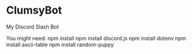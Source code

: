# ClumsyBot
My Discord Slash Bot

You might need:
npm install
npm install discord.js
npm install dotenv
npm install ascii-table
npm install random-puppy